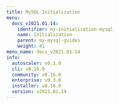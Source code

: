 ```yaml
---
title: MySQL Initialization
menu:
  docs_v2021.01.14:
    identifier: my-initialization-mysql
    name: Initialization
    parent: my-mysql-guides
    weight: 41
menu_name: docs_v2021.01.14
info:
  autoscaler: v0.1.0
  cli: v0.16.0
  community: v0.16.0
  enterprise: v0.3.0
  installer: v0.16.0
  version: v2021.01.14
---
```



